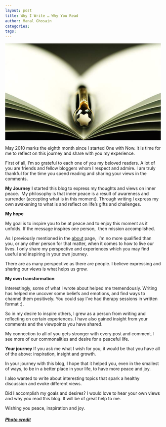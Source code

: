 ```yaml
---
layout: post
title: Why I Write … Why You Read
author: Manal Ghosain
categories:
tags:
---
```


![Pen and Paper](/images/pen-and-paper.jpg)

May 2010 marks the eighth month since I started One with Now. It is time for me to reflect on this journey and share with you my experience. 

First of all, I’m so grateful to each one of you my beloved readers. A lot of you are friends and fellow bloggers whom I respect and admire. I am truly thankful for the time you spend reading and sharing your views in the comments. 

**My Journey** I started this blog to express my thoughts and views on inner peace.  My philosophy is that inner peace is a result of awareness and surrender (accepting what is in this moment). Through writing I express my own awakening to what is and reflect on life’s gifts and challenges. 

**My hope** 

My goal is to inspire you to be at peace and to enjoy this moment as it unfolds. If the message inspires one person,  then mission accomplished. 

As I previously mentioned in the [about](/about/) page,  I’m no more qualified than you, or any other person for that matter, when it comes to how to live our lives. I only share my perspective and experiences which you may find useful and inspiring in your own journey. 

There are as many perspective as there are people. I believe expressing and sharing our views is what helps us grow. 

**My own transformation** 

Interestingly, some of what I wrote about helped me tremendously. Writing has helped me uncover some beliefs and emotions, and find ways to channel them positively. You could say I’ve had therapy sessions in written format :). 

So in my desire to inspire others, I grew as a person from writing and reflecting on certain experiences. I have also gained insight from your comments and the viewpoints you have shared. 

My connection to all of you gets stronger with every post and comment. I see more of our commonalities and desire for a peaceful life. 

**Your journey** If you ask me what I wish for you, it would be that you have all of the above: inspiration, insight and growth. 

In your journey with this blog, I hope that it helped you, even in the smallest of ways, to be in a better place in your life, to have more peace and joy. 

I also wanted to write about interesting topics that spark a healthy discussion and evoke different views. 

Did I accomplish my goals and desires? I would love to hear your own views and why you read this blog. It will be of great help to me. 

Wishing you peace, inspiration and joy.

##### [Photo credit](http://www.flickr.com/photos/gep/695486764/)